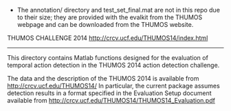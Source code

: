 - The annotation/ directory and test_set_final.mat are not in this repo due to
  their size; they are provided with the evalkit from the THUMOS webpage and can
  be downloaded from the THUMOS website.

THUMOS CHALLENGE 2014
http://crcv.ucf.edu/THUMOS14/index.html

-------------------------------------------------------------------

This directory contains Matlab functions designed for the evaluation
of temporal action detection in the THUMOS 2014 action detection challenge.

The data and the description of the THUMOS 2014 is available from
http://crcv.ucf.edu/THUMOS14/ In particular, the current package assumes
detection results in a format specified in the Evaluation Setup document
available from http://crcv.ucf.edu/THUMOS14/THUMOS14_Evaluation.pdf
